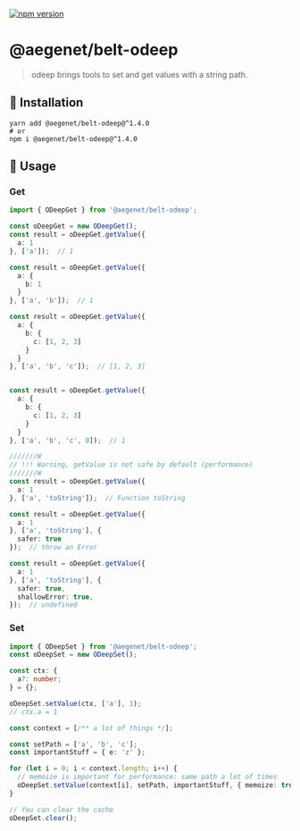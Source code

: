 [![npm version](https://img.shields.io/npm/v/@aegenet/belt-odeep.svg)](https://www.npmjs.com/package/@aegenet/belt-odeep)
<br>

# @aegenet/belt-odeep

> odeep brings tools to set and get values with a string path.

## 💾 Installation

```shell
yarn add @aegenet/belt-odeep@^1.4.0
# or
npm i @aegenet/belt-odeep@^1.4.0
```

## 📝 Usage

### Get

```typescript
import { ODeepGet } from '@aegenet/belt-odeep';

const oDeepGet = new ODeepGet();
const result = oDeepGet.getValue({
  a: 1
}, ['a']);  // 1

const result = oDeepGet.getValue({
  a: {
    b: 1
  }
}, ['a', 'b']);  // 1

const result = oDeepGet.getValue({
  a: {
    b: {
      c: [1, 2, 3]
    }
  }
}, ['a', 'b', 'c']);  // [1, 2, 3]


const result = oDeepGet.getValue({
  a: {
    b: {
      c: [1, 2, 3]
    }
  }
}, ['a', 'b', 'c', 0]);  // 1

///////W
// !!! Warning, getValue is not safe by default (performance)
///////W
const result = oDeepGet.getValue({
  a: 1
}, ['a', 'toString']);  // Function toString

const result = oDeepGet.getValue({
  a: 1
}, ['a', 'toString'], {
  safer: true
});  // throw an Error

const result = oDeepGet.getValue({
  a: 1
}, ['a', 'toString'], {
  safer: true,
  shallowError: true,
});  // undefined
```

### Set

```typescript
import { ODeepSet } from '@aegenet/belt-odeep';
const oDeepSet = new ODeepSet();
```

```typescript
const ctx: {
  a?: number;
} = {};

oDeepSet.setValue(ctx, ['a'], 1);
// ctx.a = 1
```


```typescript
const context = [/** a lot of things */];

const setPath = ['a', 'b', 'c'];
const importantStuff = { e: 'z' };

for (let i = 0; i < context.length; i++) {
  // memoize is important for performance: same path a lot of times
  oDeepSet.setValue(context[i], setPath, importantStuff, { memoize: true, autoCreate: true });
}

// You can clear the cache
oDeepSet.clear();
```